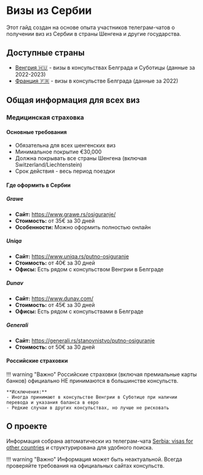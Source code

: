 # Визы из Сербии

Этот гайд создан на основе опыта участников телеграм-чатов о получении виз из Сербии в страны Шенгена и другие государства.

## Доступные страны

- [Венгрия 🇭🇺](hungary/requirements.md) - визы в консульствах Белграда и Суботицы (данные за 2022-2023)
- [Франция 🇫🇷](france/requirements.md) - визы в консульстве Белграда (данные за 2022)

## Общая информация для всех виз

### Медицинская страховка

#### Основные требования
- Обязательна для всех шенгенских виз
- Минимальное покрытие €30,000
- Должна покрывать все страны Шенгена (включая Switzerland/Liechtenstein)
- Срок действия - весь период поездки

#### Где оформить в Сербии

##### Grawe
- **Сайт:** https://www.grawe.rs/osiguranje/
- **Стоимость:** от 35€ за 30 дней
- **Особенности:** Можно оформить полностью онлайн

##### Uniqa  
- **Сайт:** https://www.uniqa.rs/putno-osiguranje
- **Стоимость:** от 40€ за 30 дней
- **Офисы:** Есть рядом с консульством Венгрии в Белграде

##### Dunav
- **Сайт:** https://www.dunav.com/
- **Стоимость:** от 45€ за 30 дней  
- **Офисы:** Есть рядом с консульствами в Белграде

##### Generali
- **Сайт:** https://generali.rs/stanovnistvo/putno-osiguranje
- **Стоимость:** от 50€ за 30 дней

#### Российские страховки
!!! warning "Важно"
    Российские страховки (включая премиальные карты банков) официально НЕ принимаются в большинстве консульств.
    
    **Исключения:**
    - Иногда принимают в консульстве Венгрии в Суботице при наличии перевода и указания баланса в евро
    - Редкие случаи в других консульствах, но лучше не рисковать

## О проекте

Информация собрана автоматически из телеграм-чата [Serbia: visas for other countries](https://t.me/+fIZUn78R5SUzYjhi) и структурирована для удобного поиска.

!!! warning "Важно"
    Информация может быть неактуальной. Всегда проверяйте требования на официальных сайтах консульств.